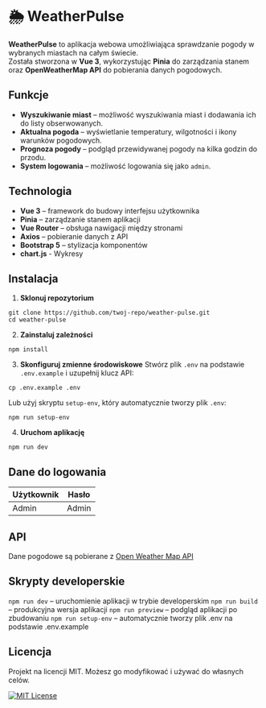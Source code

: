 # 🌦️ WeatherPulse

**WeatherPulse** to aplikacja webowa umożliwiająca sprawdzanie pogody w wybranych miastach na całym świecie.  
Została stworzona w **Vue 3**, wykorzystując **Pinia** do zarządzania stanem oraz **OpenWeatherMap API** do pobierania danych pogodowych.

## Funkcje
- **Wyszukiwanie miast** – możliwość wyszukiwania miast i dodawania ich do listy obserwowanych.
- **Aktualna pogoda** – wyświetlanie temperatury, wilgotności i ikony warunków pogodowych.
- **Prognoza pogody** – podgląd przewidywanej pogody na kilka godzin do przodu.
- **System logowania** – możliwość logowania się jako `admin`.

## Technologia
- **Vue 3** – framework do budowy interfejsu użytkownika
- **Pinia** – zarządzanie stanem aplikacji
- **Vue Router** – obsługa nawigacji między stronami
- **Axios** – pobieranie danych z API
- **Bootstrap 5** – stylizacja komponentów
- **chart.js** - Wykresy

## Instalacja
1. **Sklonuj repozytorium**
```
git clone https://github.com/twoj-repo/weather-pulse.git
cd weather-pulse
```
2. **Zainstaluj zależności**
```
npm install
```
3. **Skonfiguruj zmienne środowiskowe**
Stwórz plik `.env` na podstawie `.env.example` i uzupełnij klucz API:
```
cp .env.example .env
```
Lub użyj skryptu `setup-env`, który automatycznie tworzy plik `.env`:
```
npm run setup-env
```
4. **Uruchom aplikację**
```
npm run dev
```
## Dane do logowania

| Użytkownik            | Hasło                                                                |
| ----------------- | ------------------------------------------------------------------ |
| Admin | Admin|

## API
Dane pogodowe są pobierane z 
[Open Weather Map API](https://openweathermap.org/)

## Skrypty developerskie
`npm run dev` – uruchomienie aplikacji w trybie developerskim
`npm run build` – produkcyjna wersja aplikacji
`npm run preview` – podgląd aplikacji po zbudowaniu
`npm run setup-env` – automatycznie tworzy plik .env na podstawie .env.example
## Licencja
Projekt na licencji MIT. Możesz go modyfikować i używać do własnych celów.


[![MIT License](https://img.shields.io/badge/License-MIT-green.svg)](https://choosealicense.com/licenses/mit/)
